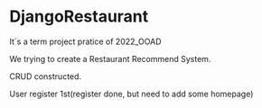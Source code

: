 # DjangoRestaurant

It`s a term project pratice of 2022_OOAD

We trying to create a Restaurant Recommend System.

CRUD constructed.

User register 1st(register done, but need to add some homepage)
